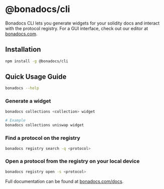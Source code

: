 # @bonadocs/cli

Bonadocs CLI lets you generate widgets for your solidity docs and interact with the
protocol registry. For a GUI interface, check out our editor at [bonadocs.com](https://bonadocs.com).

## Installation

```bash
npm install -g @bonadocs/cli
```

## Quick Usage Guide

```bash
bonadocs --help
```

### Generate a widget

```bash
bonadocs collections <collection> widget

# Example
bonadocs collections uniswap widget
```


### Find a protocol on the registry

```bash
bonadocs registry search -q <protocol>
```

### Open a protocol from the registry on your local device

```bash
bonadocs registry open -s <protocol>
```

Full documentation can be found at [bonadocs.com/docs](https://bonadocs.com/docs).
